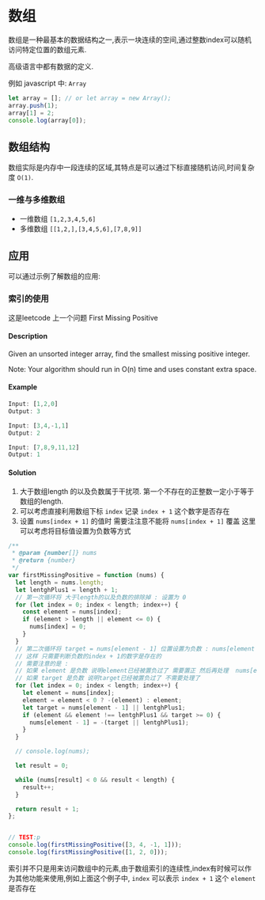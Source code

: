 # 数组

数组是一种最基本的数据结构之一,表示一块连续的空间,通过整数index可以随机访问特定位置的数组元素.

高级语言中都有数据的定义.

例如 javascript 中: `Array`

```javascript
let array = []; // or let array = new Array();
array.push(1);
array[1] = 2;
console.log(array[0]);
```

## 数组结构

数组实际是内存中一段连续的区域,其特点是可以通过下标直接随机访问,时间复杂度 `O(1)`.

### 一维与多维数组

* 一维数组 `[1,2,3,4,5,6]`
* 多维数组 `[[1,2,],[3,4,5,6],[7,8,9]]`

## 应用

可以通过示例了解数组的应用:

### 索引的使用

这是leetcode 上一个问题 First Missing Positive

#### Description

Given an unsorted integer array, find the smallest missing positive integer.

Note: Your algorithm should run in O(n) time and uses constant extra space.

#### Example

```javascript
Input: [1,2,0]
Output: 3
```

```javascript
Input: [3,4,-1,1]
Output: 2
```

```javascript
Input: [7,8,9,11,12]
Output: 1
```

#### Solution

1. 大于数组length 的以及负数属于干扰项. 第一个不存在的正整数一定小于等于数组的length.
2. 可以考虑直接利用数组下标 `index` 记录 `index + 1` 这个数字是否存在
3. 设置 `nums[index + 1]` 的值时 需要注注意不能将 `nums[index + 1]` 覆盖 这里可以考虑将目标值设置为负数等方式

```javascript
/**
 * @param {number[]} nums
 * @return {number}
 */
var firstMissingPositive = function (nums) {
  let length = nums.length;
  let lentghPlus1 = length + 1;
  // 第一次循环将 大于length的以及负数的排除掉 : 设置为 0
  for (let index = 0; index < length; index++) {
    const element = nums[index];
    if (element > length || element <= 0) {
      nums[index] = 0;
    }
  }
  // 第二次循环将 target = nums[element - 1] 位置设置为负数 : nums[element - 1] = - (nums[element - 1])
  // 这样 只需要判断负数的index + 1的数字是存在的
  // 需要注意的是 :
  // 如果 element 是负数 说明element已经被置负过了 需要置正 然后再处理  nums[element - 1]
  // 如果 target 是负数 说明target已经被置负过了 不需要处理了
  for (let index = 0; index < length; index++) {
    let element = nums[index];
    element = element < 0 ? -(element) : element;
    let target = nums[element - 1] || lentghPlus1;
    if (element && element !== lentghPlus1 && target >= 0) {
      nums[element - 1] = -(target || lentghPlus1);
    }
  }

  // console.log(nums);

  let result = 0;

  while (nums[result] < 0 && result < length) {
    result++;
  }

  return result + 1;
};


// TEST:p
console.log(firstMissingPositive([3, 4, -1, 1]));
console.log(firstMissingPositive([1, 2, 0]));
```

索引并不只是用来访问数组中的元素,由于数组索引的连续性,index有时候可以作为其他功能来使用,例如上面这个例子中, `index` 可以表示 `index + 1` 这个 `element` 是否存在